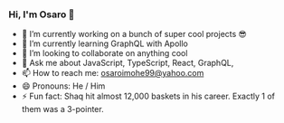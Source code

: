 ### Hi, I'm Osaro 👋


- 🔭 I’m currently working on a bunch of super cool projects 😎
- 🌱 I’m currently learning GraphQL with Apollo
- 👯 I’m looking to collaborate on anything cool
- 💬 Ask me about JavaScript, TypeScript, React, GraphQL, 
- 📫 How to reach me: osaroimohe99@yahoo.com
- 😄 Pronouns: He / Him
- ⚡ Fun fact: Shaq hit almost 12,000 baskets in his career. Exactly 1 of them was a 3-pointer.

